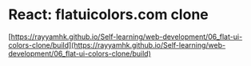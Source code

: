 # React: flatuicolors.com clone
[https://rayyamhk.github.io/Self-learning/web-development/06_flat-ui-colors-clone/build](https://rayyamhk.github.io/Self-learning/web-development/06_flat-ui-colors-clone/build)